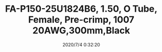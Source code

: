 ﻿---
layout: post 
title: FA-P150-25U1824B6, 1.50, O Tube, Female, Pre-crimp, 1007 20AWG,300mm,Black
tags: FA
categories: wire-harness
overview: 
series: FA
part_number: FA-P150-25U1824B6
thumb_img: static/202007/429-thumb-20200704083327.jpg
image: static/202007/429-20200704083327.jpg
date: 2020/7/4 0:32:20
---



